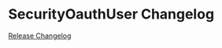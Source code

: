 # SecurityOauthUser Changelog

[Release Changelog](https://github.com/spryker/security-oauth-user/releases)
